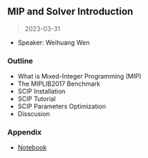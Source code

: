 ## MIP and Solver Introduction

> 2023-03-31

- Speaker: Weihuang Wen

### Outline

- What is Mixed-Integer Programming (MIP)
- The MIPLIB2017 Benchmark
- SCIP Installation
- SCIP Tutorial
- SCIP Parameters Optimization
- Disscusion

### Appendix

- [Notebook](https://github.com/openmip/ReadingGroup/tree/main/2023-03-31)